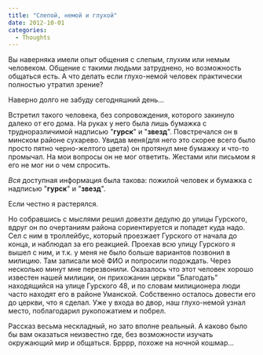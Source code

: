 ```yaml
---
title: "Слепой, немой и глухой"
date: 2012-10-01
categories:
  - Thoughts
---
```


Вы наверняка имели опыт общения с слепым, глухим или немым человеком. Общение с такими людьми затруднено, но возможность общаться есть. А что делать если глухо-немой человек практически полностью утратил зрение?

Наверно долго не забуду сегодняшний день...

Встретил такого человека, без сопровождения, которого закинуло далеко от его дома. На руках у него была лишь бумажка с трудноразличимой надписью "**гурск**" и "**звезд**". Повстречался он в минском районе сухарево. Увидав меня(для него это скорее всего было просто пятно черно-желтого цвета) он протянул мне бумажку и что-то промычал. На мои вопросы он не мог ответить. Жестами или письмом я его не мог ни о чем спросить.

_Вся_ доступная информация была такова: пожилой человек и бумажка с надписью "**гурск**" и "**звезд**".

Если честно я растерялся.

Но собравшись с мыслями решил довезти дедулю до улицы Гурского, вдруг он по очертаниям района сориентируется и попадет куда надо. Сел с ним в троллейбус, который проезжает Гурского от начала до конца, и наблюдал за его реакцией. Проехав всю улицу Гурского я вышел с ним, и т.к. у меня не было больше вариантов позвонил в милицию. Там записали моё ФИО и попросили подождать. Через несколько минут мне перезвонили. Оказалось что этот человек хорошо известен нашей милиции, он прихожанин церкви "Благодать" находящийся на улице Гурского 48, и по словам милиционера люди часто находят его в районе Уманской. Собственно осталось довести его до церкви, что я сделал. Уже у входа во двор, наш глухо-немой узнал место, поблагодарил рукопожатием и побрел.

Рассказ весьма нескладный, но зато вполне реальный. А каково было бы вам оказаться неизвестно где, без возможности изучать окружающий мир и общаться. Брррр, похоже на ночной кошмар...
